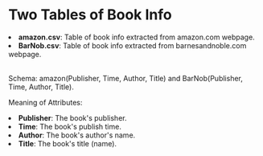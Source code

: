 # Two Tables of Book Info

<li><b>amazon.csv</b>: Table of book info extracted from amazon.com webpage.</li>
<li><b>BarNob.csv</b>: Table of book info extracted from barnesandnoble.com webpage.</li> <br>

Schema: amazon(Publisher, Time, Author, Title) and BarNob(Publisher, Time, Author, Title).

Meaning of Attributes:
<li><b>Publisher</b>: The book's publisher.</li>
<li><b>Time</b>: The book's publish time.</li>
<li><b>Author</b>: The book's author's name.</li>
<li><b>Title</b>: The book's title (name).</li>
